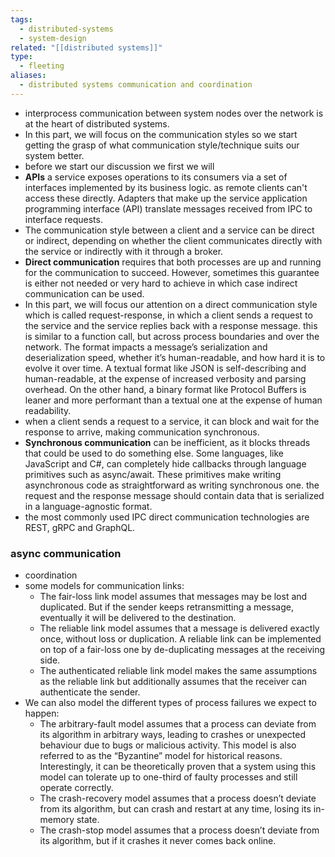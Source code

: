 ```yaml
---
tags:
  - distributed-systems
  - system-design
related: "[[distributed systems]]"
type:
  - fleeting
aliases:
  - distributed systems communication and coordination
---
```

- interprocess communication between system nodes over the network is at the heart of distributed systems.
- In this part, we will focus on the communication styles so we start getting the grasp of what communication style/technique suits our system better.
- before we start our discussion we first we will
- **APIs** a service exposes operations to its consumers via a set of interfaces implemented by its business logic. as remote clients can't access these directly. Adapters that make up the service application programming interface (API) translate messages received from IPC to interface requests.
- The communication style between a client and a service can be direct or indirect, depending on whether the client communicates directly with the service or indirectly with it through a broker.
- **Direct communication** requires that both processes are up and running for the communication to succeed. However, sometimes this guarantee is either not needed or very hard to achieve in which case indirect communication can be used.
- In this part, we will focus our attention on a direct communication style which is called request-response, in which a client sends a request to the service and the service replies back with a response message. this is similar to a function call, but across process boundaries and over the network. The format impacts a message’s serialization and deserialization speed, whether it’s human-readable, and how hard it is to evolve it over time. A textual format like JSON is self-describing and human-readable, at the expense of increased verbosity and parsing overhead. On the other hand, a binary format like Protocol Buffers is leaner and more performant than a textual one at the expense of human readability.
- when a client sends a request to a service, it can block and wait for the response to arrive, making communication synchronous.
- **Synchronous communication** can be inefficient, as it blocks threads that could be used to do something else. Some languages, like JavaScript and C#, can completely hide callbacks through language primitives such as async/await. These primitives make writing asynchronous code as straightforward as writing synchronous one. the request and the response message should contain data that is serialized in a language-agnostic format.
- the most commonly used IPC direct communication technologies are REST, gRPC and GraphQL.

### **async communication**
- coordination
- some models for communication links:
	- The fair-loss link model assumes that messages may be lost and duplicated. But if the sender keeps retransmitting a message, eventually it will be delivered to the destination.
	- The reliable link model assumes that a message is delivered exactly once, without loss or duplication. A reliable link can be implemented on top of a fair-loss one by de-duplicating messages at the receiving side.
	- The authenticated reliable link model makes the same assumptions as the reliable link but additionally assumes that the receiver can authenticate the sender.
- We can also model the different types of process failures we expect to happen:
	- The arbitrary-fault model assumes that a process can deviate from its algorithm in arbitrary ways, leading to crashes or unexpected behaviour due to bugs or malicious activity. This model is also referred to as the “Byzantine” model for historical reasons. Interestingly, it can be theoretically proven that a system using this model can tolerate up to one-third of faulty processes and still operate correctly.
	- The crash-recovery model assumes that a process doesn’t deviate from its algorithm, but can crash and restart at any time, losing its in-memory state.
	- The crash-stop model assumes that a process doesn’t deviate from its algorithm, but if it crashes it never comes back online.